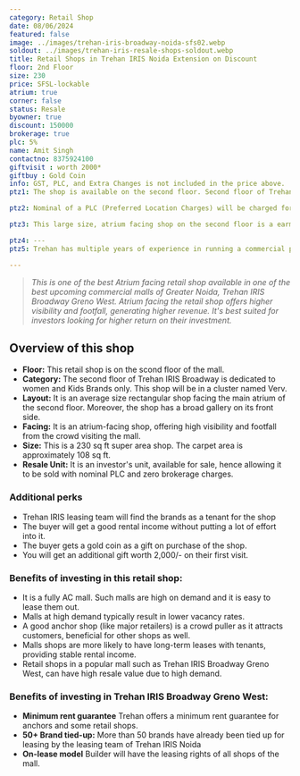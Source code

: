 ```yaml
---
category: Retail Shop
date: 08/06/2024
featured: false
image: ../images/trehan-iris-broadway-noida-sfs02.webp
soldout: ../images/trehan-iris-resale-shops-soldout.webp
title: Retail Shops in Trehan IRIS Noida Extension on Discount
floor: 2nd Floor
size: 230
price: SFSL-lockable
atrium: true
corner: false
status: Resale
byowner: true
discount: 150000
brokerage: true
plc: 5%
name: Amit Singh
contactno: 8375924100
giftvisit : worth 2000*
giftbuy : Gold Coin
info: GST, PLC, and Extra Changes is not included in the price above.
ptz1: The shop is available on the second floor. Second floor of Trehan IRIS Broadway is dedicated for Womens and Kids Retail Stores, the clusterr of shops on second floor is known as verv.

ptz2: Nominal of a PLC (Preferred Location Charges) will be charged for this shop even though the shop is atrium facing and is right in front of the escalators.

ptz3: This large size, atrium facing shop on the second floor is a earmarked for an established womens and kids brand. Trehan already has tied up with multiple brands for renting such shops. One can check the likely brand that will come up in this shop, if available.

ptz4: ---
ptz5: Trehan has multiple years of experience in running a commercial project on lease model, so the investors can be assured of rental yield from their shop for a long period of time.

---
```


> _This is one of the best Atrium facing retail shop available in one of the best upcoming commercial malls of Greater Noida, Trehan IRIS Broadway Greno West. Atrium facing the retail shop offers higher visibility and footfall, generating higher revenue. It's best suited for investors looking for higher return on their investment._

## Overview of this shop
* **Floor:** This retail shop is on the scond floor of the mall.
* **Category:** The second floor of Trehan IRIS Broadway is dedicated to women and Kids Brands only. This shop will be in a cluster named Verv.
* **Layout:** It is an average size rectangular shop facing the main atrium of the second floor. Moreover, the shop has a broad gallery on its front side.
* **Facing:** It is an atrium-facing shop, offering high visibility and footfall from the crowd visiting the mall.
* **Size:** This is a 230 sq ft super area shop. The carpet area is approximately 108 sq ft.
* **Resale Unit:** It is an investor's unit, available for sale, hence allowing it to be sold with nominal PLC and zero brokerage charges.

### Additional perks
* Trehan IRIS leasing team will find the brands as a tenant for the shop
* The buyer will get a good rental income without putting a lot of effort into it.
* The buyer gets a gold coin as a gift on purchase of the shop.
* You will get an additional gift worth 2,000/- on their first visit.

### Benefits of investing in this retail shop:
* It is a fully AC mall. Such malls are high on demand and it is easy to lease them out.
* Malls at high demand typically result in lower vacancy rates.
* A good anchor shop (like major retailers) is a crowd puller as it attracts customers, beneficial for other shops as well.
* Malls shops are more likely to have long-term leases with tenants, providing stable rental income.
* Retail shops in a popular mall such as Trehan IRIS Broadway Greno West, can have high resale value due to high demand.

### Benefits of investing in Trehan IRIS Broadway Greno West:
* **Minimum rent guarantee** Trehan offers a minimum rent guarantee for anchors and some retail shops.
* **50+ Brand tied-up:** More than 50 brands have already been tied up for leasing by the leasing team of Trehan IRIS Noida
* **On-lease model** Builder will have the leasing rights of all shops of the mall.
